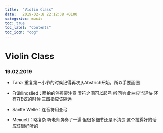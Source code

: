 ```yaml
---
title:  "Violin Class"
date:   2019-02-18 22:12:38 +0100
categories: music
toc: true
toc_label: "Contents"
toc_icon: "cog"
---
```


# Violin Class

### 19.02.2019

* Tanz: 重复第一小节的时候记得再次从Abstrich开始，所以手要画圈

* Frühlingslied：两拍的停顿要注意 音符之间可以起弓 听回响 此曲应当轻快 还有在E弦的时候 三四指应该隔远

* Sanfte Welle：连音符用全弓 

* Menuett：略复杂 听老师演奏了一遍 但很多细节还是不清楚 这个拉得好的话应该很好听的